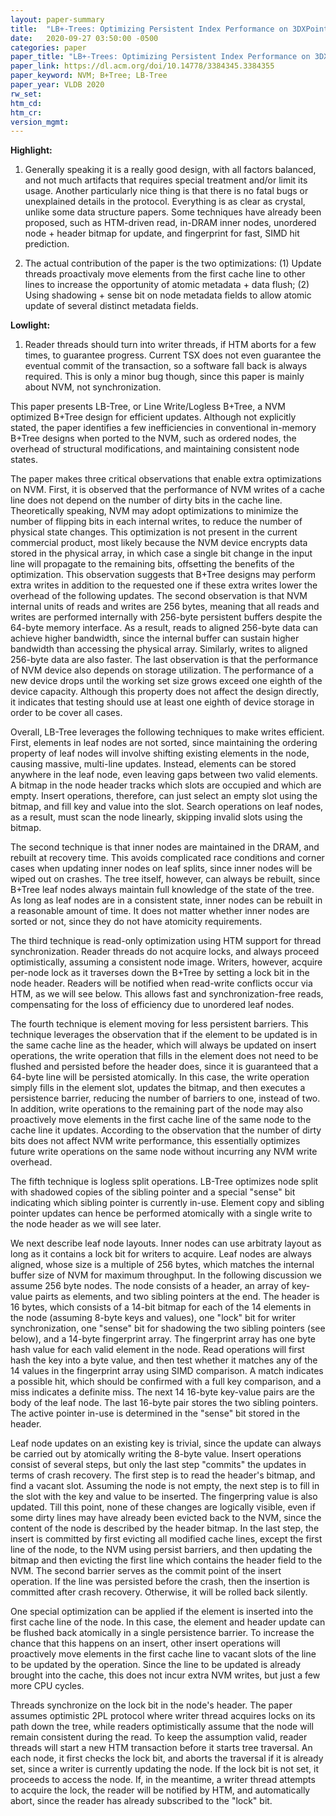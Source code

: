 ```yaml
---
layout: paper-summary
title:  "LB+-Trees: Optimizing Persistent Index Performance on 3DXPoint Memory"
date:   2020-09-27 03:50:00 -0500
categories: paper
paper_title: "LB+-Trees: Optimizing Persistent Index Performance on 3DXPoint Memory"
paper_link: https://dl.acm.org/doi/10.14778/3384345.3384355
paper_keyword: NVM; B+Tree; LB-Tree
paper_year: VLDB 2020
rw_set:
htm_cd:
htm_cr:
version_mgmt:
---
```


**Highlight:**

1. Generally speaking it is a really good design, with all factors balanced, and not much artifacts that requires special
   treatment and/or limit its usage. 
   Another particularly nice thing is that there is no fatal bugs or unexplained details in the protocol. Everything is
   as clear as crystal, unlike some data structure papers.
   Some techniques have already been proposed, such as HTM-driven read, in-DRAM inner nodes, unordered node + header 
   bitmap for update, and fingerprint for fast, SIMD hit prediction.

2. The actual contribution of the paper is the two optimizations:
   (1) Update threads proactivaly move elements from the first cache line to other lines to increase the opportunity
   of atomic metadata + data flush; (2) Using shadowing + sense bit on node metadata fields to allow atomic update of 
   several distinct metadata fields.

**Lowlight:**

1. Reader threads should turn into writer threads, if HTM aborts for a few times, to guarantee progress. Current TSX
   does not even guarantee the eventual commit of the transaction, so a software fall back is always required.
   This is only a minor bug though, since this paper is mainly about NVM, not synchronization.

This paper presents LB-Tree, or Line Write/Logless B+Tree, a NVM optimized B+Tree design for efficient updates.
Although not explicitly stated, the paper identifies a few inefficiencies in conventional in-memory B+Tree designs
when ported to the NVM, such as ordered nodes, the overhead of structural modifications, and maintaining consistent
node states.

The paper makes three critical observations that enable extra optimizations on NVM. First, it is observed that the 
performance of NVM writes of a cache line does not depend on the number of dirty bits in the cache line. Theoretically
speaking, NVM may adopt optimizations to minimize the number of flipping bits in each internal writes, to reduce the 
number of physical state changes. This optimization is not present in the current commercial product, most likely because
the NVM device encrypts data stored in the physical array, in which case a single bit change in the input line will
propagate to the remaining bits, offsetting the benefits of the optimization. This observation suggests that B+Tree
designs may perform extra writes in addition to the requested one if these extra writes lower the overhead of the following
updates. 
The second observation is that NVM internal units of reads and writes are 256 bytes, meaning that all reads and writes
are performed internally with 256-byte persistent buffers despite the 64-byte memory interface. 
As a result, reads to aligned 256-byte data can achieve higher bandwidth, since the internal buffer can sustain higher
bandwidth than accessing the physical array. Similarly, writes to aligned 256-byte data are also faster.
The last observation is that the performance of NVM device also depends on storage utilization. The performance of a
new device drops until the working set size grows exceed one eighth of the device capacity. Although this property
does not affect the design directly, it indicates that testing should use at least one eighth of device storage in order
to be cover all cases.

Overall, LB-Tree leverages the following techniques to make writes efficient. First, elements in leaf nodes are not sorted,
since maintaining the ordering property of leaf nodes will involve shifting existing elements in the node, causing massive,
multi-line updates. Instead, elements can be stored anywhere in the leaf node, even leaving gaps between two valid 
elements. A bitmap in the node header tracks which slots are occupied and which are empty. Insert operations, therefore,
can just select an empty slot using the bitmap, and fill key and value into the slot.
Search operations on leaf nodes, as a result, must scan the node linearly, skipping invalid slots using the bitmap.

The second technique is that inner nodes are maintained in the DRAM, and rebuilt at recovery time. This avoids complicated
race conditions and corner cases when updating inner nodes on leaf splits, since inner nodes will be wiped out on crashes.
The tree itself, however, can always be rebuilt, since B+Tree leaf nodes always maintain full knowledge of the state
of the tree. As long as leaf nodes are in a consistent state, inner nodes can be rebuilt in a reasonable amount of time.
It does not matter whether inner nodes are sorted or not, since they do not have atomicity requirements.

The third technique is read-only optimization using HTM support for thread synchronization. Reader threads do not acquire
locks, and always proceed optimistically, assuming a consistent node image. Writers, however, acquire per-node lock as 
it traverses down the B+Tree by setting a lock bit in the node header. Readers will be notified when read-write conflicts
occur via HTM, as we will see below. This allows fast and synchronization-free reads, compensating for the loss of efficiency
due to unordered leaf nodes.

The fourth technique is element moving for less persistent barriers. This technique leverages the observation that if 
the element to be updated is in the same cache line as the header, which will always be updated on insert operations,
the write operation that fills in the element does not need to be flushed and persisted before the header does, since
it is guaranteed that a 64-byte line will be persisted atomically. In this case, the write operation simply fills in the 
element slot, updates the bitmap, and then executes a persistence barrier, reducing the number of barriers to one,
instead of two. In addition, write operations to the remaining part of the node may also proactively move elements in the
first cache line of the same node to the cache line it updates. According to the observation that the number of dirty bits
does not affect NVM write performance, this essentially optimizes future write operations on the same node without incurring
any NVM write overhead.

The fifth technique is logless split operations. LB-Tree optimizes node split with shadowed copies of the sibling pointer
and a special "sense" bit indicating which sibling pointer is currently in-use.
Element copy and sibling pointer updates can hence be performed atomically with a single write to the node header as we
will see later. 

We next describe leaf node layouts. Inner nodes can use arbitraty layout as long as it contains a lock bit for writers 
to acquire. Leaf nodes are always aligned, whose size is a multiple of 256 bytes, which matches the internal buffer size 
of NVM for maximum throughput. In the following discussion we assume 256 byte nodes. 
The node consists of a header, an array of key-value pairts as elements, and two sibling pointers at the end. The header 
is 16 bytes, which consists of a 14-bit bitmap for each of the 14 elements in the node (assuming 8-byte keys and values), 
one "lock" bit for writer synchronization, one "sense" bit for shadowing the two sibling pointers (see below), and a 
14-byte fingerprint array. The fingerprint array has one byte hash value for each valid element in the node. Read operations
will first hash the key into a byte value, and then test whether it matches any of the 14 values in the fingerprint array
using SIMD comparison. A match indicates a possible hit, which should be confirmed with a full key comparison, and a miss 
indicates a definite miss.
The next 14 16-byte key-value pairs are the body of the leaf node.
The last 16-byte pair stores the two sibling pointers. The active pointer in-use is determined in the "sense" bit stored
in the header.

Leaf node updates on an existing key is trivial, since the update can always be carried out by atomically writing 
the 8-byte value. Insert operations consist of several steps, but only the last step "commits" the updates in terms 
of crash recovery. The first step is to read the header's bitmap, and find a vacant slot. Assuming the node is not empty,
the next step is to fill in the slot with the key and value to be inserted. The fingerpring value is also updated.
Till this point, none of these changes are logically visible, even if some dirty lines may have already been evicted back 
to the NVM, since the content of the node is described by the header bitmap. In the last step, the insert is committed 
by first evicting all modified cache lines, except the first line of the node, to the NVM using persist barriers,
and then updating the bitmap and then evicting the first line which contains the header field to the NVM.
The second barrier serves as the commit point of the insert operation. If the line was persisted before the crash, then
the insertion is committed after crash recovery. Otherwise, it will be rolled back silently.

One special optimization can be applied if the element is inserted into the first cache line of the node. In this case,
the element and header update can be flushed back atomically in a single persistence barrier. To increase the chance that
this happens on an insert, other insert operations will proactively move elements in the first cache line to vacant slots
of the line to be updated by the operation. Since the line to be updated is already brought into the cache, this does not
incur extra NVM writes, but just a few more CPU cycles. 

Threads synchronize on the lock bit in the node's header. The paper assumes optimistic 2PL protocol where writer 
thread acquires locks on its path down the tree, while readers optimistically assume that the node will remain consistent
during the read. To keep the assumption valid, reader threads will start a new HTM transaction before it starts tree traversal.
An each node, it first checks the lock bit, and aborts the traversal if it is already set, since a writer is currently 
updating the node. If the lock bit is not set, it proceeds to access the node. If, in the meantime, a writer thread
attempts to acquire the lock, the reader will be notified by HTM, and automatically abort, since the reader has already
subscribed to the "lock" bit.
